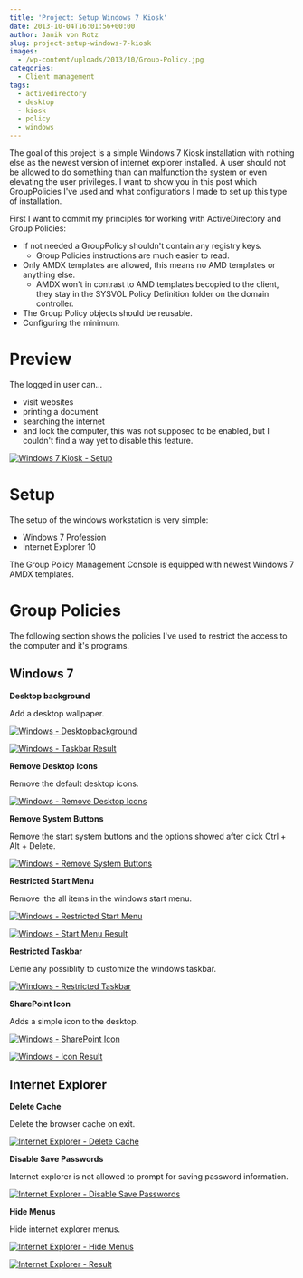 ```yaml
---
title: 'Project: Setup Windows 7 Kiosk'
date: 2013-10-04T16:01:56+00:00
author: Janik von Rotz
slug: project-setup-windows-7-kiosk
images:
  - /wp-content/uploads/2013/10/Group-Policy.jpg
categories:
  - Client management
tags:
  - activedirectory
  - desktop
  - kiosk
  - policy
  - windows
---
```

The goal of this project is a simple Windows 7 Kiosk installation with nothing else as the newest version of internet explorer installed. A user should not be allowed to do something than can malfunction the system or even elevating the user privileges. I want to show you in this post which GroupPolicies I've used and what configurations I made to set up this type of installation.

First I want to commit my principles for working with ActiveDirectory and Group Policies:

<ul>
    <li>If not needed a GroupPolicy shouldn't contain any registry keys.
<ul>
    <li>Group Policies instructions are much easier to read.</li>
</ul>
</li>
    <li>Only AMDX templates are allowed, this means no AMD templates or anything else.
<ul>
    <li>AMDX won't in contrast to AMD templates becopied to the client, they stay in the SYSVOL Policy Definition folder on the domain controller.</li>
</ul>
</li>
    <li>The Group Policy objects should be reusable.</li>
    <li>Configuring the minimum.</li>
</ul>

<!--more-->

<h1>Preview</h1>

The logged in user can...

<ul>
    <li>visit websites</li>
    <li>printing a document</li>
    <li>searching the internet</li>
    <li>and lock the computer, this was not supposed to be enabled, but I couldn't find a way yet to disable this feature.</li>
</ul>

[![Windows 7 Kiosk - Setup](/wp-content/uploads/2013/10/Windows-7-Kiosk-Setup.png)](/wp-content/uploads/2013/10/Windows-7-Kiosk-Setup.png)

<h1>Setup</h1>

The setup of the windows workstation is very simple:

<ul>
    <li>Windows 7 Profession</li>
    <li>Internet Explorer 10</li>
</ul>

The Group Policy Management Console is equipped with newest Windows 7 AMDX templates.

<h1>Group Policies</h1>

The following section shows the policies I've used to restrict the access to the computer and it's programs.

<h2>Windows 7</h2>

<strong>Desktop background</strong>

Add a desktop wallpaper.

[![Windows - Desktopbackground](/wp-content/uploads/2013/10/Windows-Desktopbackground.png)](/wp-content/uploads/2013/10/Windows-Desktopbackground.png)

[![Windows - Taskbar Result](/wp-content/uploads/2013/10/Windows-Taskbar-Result.png)](/wp-content/uploads/2013/10/Windows-Taskbar-Result.png)

<strong>Remove Desktop Icons</strong>

Remove the default desktop icons.

[![Windows - Remove Desktop Icons](/wp-content/uploads/2013/10/Windows-Remove-Desktop-Icons.png)](/wp-content/uploads/2013/10/Windows-Remove-Desktop-Icons.png)

<strong>Remove System Buttons</strong>

Remove the start system buttons and the options showed after click Ctrl + Alt + Delete.

[![Windows - Remove System Buttons](/wp-content/uploads/2013/10/Windows-Remove-System-Buttons.png)](/wp-content/uploads/2013/10/Windows-Remove-System-Buttons.png)

<strong>Restricted Start Menu</strong>

Remove  the all items in the windows start menu.

[![Windows - Restricted Start Menu](/wp-content/uploads/2013/10/Windows-Restricted-Start-Menu.png)](/wp-content/uploads/2013/10/Windows-Restricted-Start-Menu.png)

[![Windows - Start Menu Result](/wp-content/uploads/2013/10/Windows-Start-Menu-Result.png)](/wp-content/uploads/2013/10/Windows-Start-Menu-Result.png)

<strong>Restricted Taskbar</strong>

Denie any possiblity to customize the windows taskbar.

[![Windows - Restricted Taskbar](/wp-content/uploads/2013/10/Windows-Restricted-Taskbar.png)](/wp-content/uploads/2013/10/Windows-Restricted-Taskbar.png)

<strong>SharePoint Icon</strong>

Adds a simple icon to the desktop.

[![Windows - SharePoint Icon](/wp-content/uploads/2013/10/Windows-SharePoint-Icon.png)](/wp-content/uploads/2013/10/Windows-SharePoint-Icon.png)

[![Windows - Icon Result](/wp-content/uploads/2013/10/Windows-Icon-Result.png)](/wp-content/uploads/2013/10/Windows-Icon-Result.png)

<h2>Internet Explorer</h2>

<strong>Delete Cache</strong>

Delete the browser cache on exit.

[![Internet Explorer - Delete Cache](/wp-content/uploads/2013/10/Internet-Explorer-Delete-Cache.png)](/wp-content/uploads/2013/10/Internet-Explorer-Delete-Cache.png)

<strong>Disable Save Passwords</strong>

Internet explorer is not allowed to prompt for saving password information.

[![Internet Explorer - Disable Save Passwords](/wp-content/uploads/2013/10/Internet-Explorer-Disable-Save-Passwords.png)](/wp-content/uploads/2013/10/Internet-Explorer-Disable-Save-Passwords.png)

<strong>Hide Menus</strong>

Hide internet explorer menus.

[![Internet Explorer - Hide Menus](/wp-content/uploads/2013/10/Internet-Explorer-Hide-Menus.png)](/wp-content/uploads/2013/10/Internet-Explorer-Hide-Menus.png)

[![Internet Explorer - Result](/wp-content/uploads/2013/10/Internet-Explorer-Result.png)](/wp-content/uploads/2013/10/Internet-Explorer-Result.png)